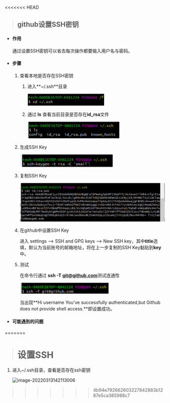 <<<<<<< HEAD
> ## github设置SSH密钥

- #### 作用

  通过设置SSH密钥可以省去每次操作都要输入用户名与密码。

- #### 步骤

  1. 查看本地是否存在SSH密钥

     1. 进入**~/.ssh**目录

        ![image-20220314161804404](assets\img\SetSSHKey\01.png)

     2. 通过 **ls** 查看当前目录是否存在**id_rsa**文件

        ![image-20220314161928505](assets\img\SetSSHKey\02.png)

  2. 生成SSH Key

     ![image-20220314162147618](assets\img\SetSSHKey\03.png)

     <!--email为github绑定的邮箱-->

  3. 复制SSH Key

     ![image-20220314162253167](assets\img\SetSSHKey\04.png)

  4. 在github中设置SSH Key

     进入 settings --> SSH and GPG keys --> New SSH key，其中**title**选填，默认为当前账号的邮箱地址，将在上一步复制的SSH Key黏贴到**key**中。

  5. 测试

     在命令行通过 **ssh -T git@github.com**测试连通性

     ![image-20220314162825263](assets\img\SetSSHKey\05.png)

     当出现**Hi username You've successfully authenticated,but Github does not provide shell access.**即设置成功。

     <!--username为github用户名-->

- #### 可能遇到的问题
=======
> # 设置SSH

1. 进入~/.ssh目录，查看是否存在ssh密钥

   

   ![image-20220313142113006](C:\Users\10506\AppData\Roaming\Typora\typora-user-images\image-20220313142113006.png)

>>>>>>> 4b94e792662603227842883b1287e5ca385988c7
